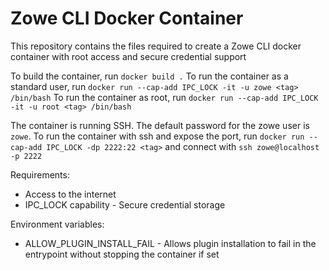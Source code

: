 # Zowe CLI Docker Container

This repository contains the files required to create a Zowe CLI docker container with root access and secure credential support

To build the container, run `docker build .`
To run the container as a standard user, run `docker run --cap-add IPC_LOCK -it -u zowe <tag> /bin/bash`
To run the container as root, run `docker run --cap-add IPC_LOCK -it -u root <tag> /bin/bash`

The container is running SSH. The default password for the zowe user is `zowe`.
To run the container with ssh and expose the port, run `docker run --cap-add IPC_LOCK -dp 2222:22 <tag>` and connect with `ssh zowe@localhost -p 2222`

Requirements:

- Access to the internet
- IPC_LOCK capability - Secure credential storage

Environment variables:

- ALLOW_PLUGIN_INSTALL_FAIL - Allows plugin installation to fail in the entrypoint without stopping the container if set